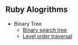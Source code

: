 ## Ruby Alogrithms

- Binary Tree
  - [Binary search tree](https://www.geeksforgeeks.org/binary-search-tree-set-1-search-and-insertion/)
  - [Level order traversal](https://www.geeksforgeeks.org/level-order-tree-traversal/)

